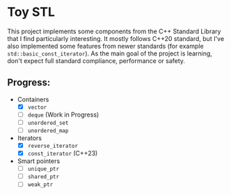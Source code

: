 # Toy STL
This project implements some components from the C++ Standard Library that I find particularly interesting. It mostly follows C++20 standard, but I've also implemented some features from newer standards (for example `std::basic_const_iterator`). As the main goal of the project is learning, don't expect full standard compliance, performance or safety.

## Progress:
- Containers
	- [x] `vector`
	- [ ] `deque` (Work in Progress)
	- [ ] `unordered_set`
	- [ ] `unordered_map`
- Iterators
	- [x] `reverse_iterator`
	- [x] `const_iterator` (C++23)
- Smart pointers
	- [ ] `unique_ptr`
	- [ ] `shared_ptr`
	- [ ] `weak_ptr`
